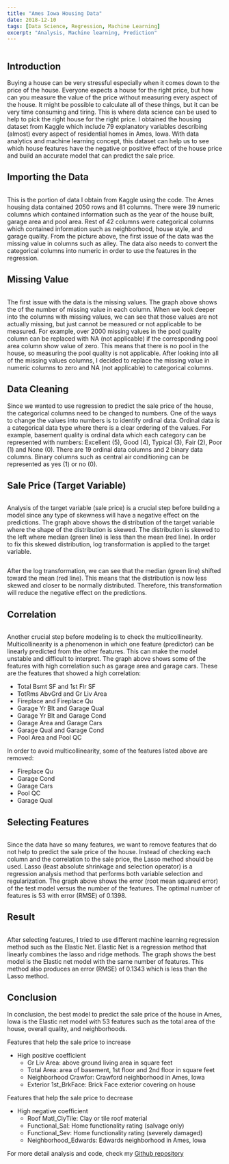 ```yaml
---
title: "Ames Iowa Housing Data"
date: 2018-12-10
tags: [Data Science, Regression, Machine Learning]
excerpt: "Analysis, Machine learning, Prediction"
---
```


<img src="{{ site.url }}{{ site.baseurl }}/images/ames/house-sale.jpg" alt="">

## **Introduction**
Buying a house can be very stressful especially when it comes down to the price of the house. Everyone expects a house for the right price, but how can you measure the value of the price without measuring every aspect of the house. It might be possible to calculate all of these things, but it can be very time consuming and tiring. This is where data science can be used to help to pick the right house for the right price. I obtained the housing dataset from Kaggle which include 79 explanatory variables describing (almost) every aspect of residential homes in Ames, Iowa. With data analytics and machine learning concept, this dataset can help us to see which house features have the negative or positive effect of the house price and build an accurate model that can predict the sale price.

## **Importing the Data**
<img src="{{ site.url }}{{ site.baseurl }}/images/ames/data-table.png" alt="">

This is the portion of data I obtain from Kaggle using the code. The Ames housing data contained 2050 rows and 81 columns. There were 39 numeric columns which contained information such as the year of the house built, garage area and pool area. Rest of 42 columns were categorical columns which contained information such as neighborhood, house style, and garage quality. From the picture above, the first issue of the data was the missing value in columns such as alley. The data also needs to convert the categorical columns into numeric in order to use the features in the regression.

## **Missing Value**
<img src="{{ site.url }}{{ site.baseurl }}/images/ames/missing-value.png" alt="">

The first issue with the data is the missing values. The graph above shows the of the number of missing value in each column. When we look deeper into the columns with missing values, we can see that those values are not actually missing, but just cannot be measured or not applicable to be measured. For example, over 2000 missing values in the pool quality column can be replaced with NA (not applicable) if the corresponding pool area column show value of zero. This means that there is no pool in the house, so measuring the pool quality is not applicable. After looking into all of the missing values columns, I decided to replace the missing value in numeric columns to zero and NA (not applicable) to categorical columns.

## **Data Cleaning**

Since we wanted to use regression to predict the sale price of the house, the categorical columns need to be changed to numbers. One of the ways to change the values into numbers is to identify ordinal data. Ordinal data is a categorical data type where there is a clear ordering of the values. For example, basement quality is ordinal data which each category can be represented with numbers: Excellent (5), Good (4), Typical (3), Fair (2), Poor (1) and None (0). There are 19 ordinal data columns and 2 binary data columns. Binary columns such as central air conditioning can be represented as yes (1) or no (0).

## **Sale Price (Target Variable)**
<img src="{{ site.url }}{{ site.baseurl }}/images/ames/target-var.png" alt="">

Analysis of the target variable (sale price) is a crucial step before building a model since any type of skewness will have a negative effect on the predictions. The graph above shows the distribution of the target variable where the shape of the distribution is skewed. The distribution is skewed to the left where median (green line) is less than the mean (red line). In order to fix this skewed distribution, log transformation is applied to the target variable.

<img src="{{ site.url }}{{ site.baseurl }}/images/ames/log-target-var.png" alt="">

After the log transformation, we can see that the median (green line) shifted toward the mean (red line). This means that the distribution is now less skewed and closer to be normally distributed. Therefore, this transformation will reduce the negative effect on the predictions.

## **Correlation**
<img src="{{ site.url }}{{ site.baseurl }}/images/ames/corr.png" alt="">

Another crucial step before modeling is to check the multicollinearity. Multicollinearity is a phenomenon in which one feature (predictor) can be linearly predicted from the other features. This can make the model unstable and difficult to interpret. The graph above shows some of the features with high correlation such as garage area and garage cars. These are the features that showed a high correlation:
- Total Bsmt SF and 1st Flr SF
- TotRms AbvGrd and Gr Liv Area
- Fireplace and Fireplace Qu
- Garage Yr Blt and Garage Qual
- Garage Yr Blt and Garage Cond
- Garage Area and Garage Cars
- Garage Qual and Garage Cond
- Pool Area and Pool QC

In order to avoid multicollinearity, some of the features listed above are removed:
- Fireplace Qu
- Garage Cond
- Garage Cars
- Pool QC
- Garage Qual

## **Selecting Features**
<img src="{{ site.url }}{{ site.baseurl }}/images/ames/select.png" alt="">

Since the data have so many features, we want to remove features that do not help to predict the sale price of the house. Instead of checking each column and the correlation to the sale price, the Lasso method should be used. Lasso (least absolute shrinkage and selection operator) is a regression analysis method that performs both variable selection and regularization. The graph above shows the error (root mean squared error) of the test model versus the number of the features. The optimal number of features is 53 with error (RMSE) of 0.1398.

## **Result**
<img src="{{ site.url }}{{ site.baseurl }}/images/ames/result.png" alt="">

After selecting features, I tried to use different machine learning regression method such as the Elastic Net. Elastic Net is a regression method that linearly combines the lasso and ridge methods. The graph shows the best model is the Elastic net model with the same number of features. This method also produces an error (RMSE) of 0.1343 which is less than the Lasso method.

## **Conclusion**

In conclusion, the best model to predict the sale price of the house in Ames, Iowa is the Elastic net model with 53 features such as the total area of the house, overall quality, and neighborhoods.

Features that help the sale price to increase
- High positive coefficient
    - Gr Liv Area: above ground living area in square feet
    - Total Area: area of basement, 1st floor and 2nd floor in square feet
    - Neighborhood Crawfor: Crawford neighborhood in Ames, Iowa
    - Exterior 1st_BrkFace: Brick Face exterior covering on house

Features that help the sale price to decrease
  - High negative coefficient
    - Roof Matl_ClyTile: Clay or tile roof material
    - Functional_Sal: Home functionality rating (salvage only)
    - Functional_Sev: Home functionality rating (severely damaged)
    - Neighborhood_Edwards: Edwards neighborhood in Ames, Iowa

For more detail analysis and code, check my [Github repository](https://github.com/jwasham12/Ames-Iowa-Housing-Prediction)
